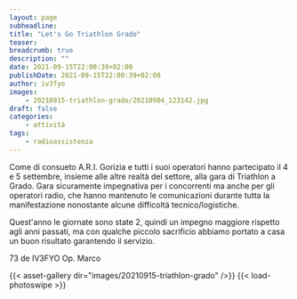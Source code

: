 ```yaml
---
layout: page
subheadline:
title: "Let's Go Triathlon Grado"
teaser:
breadcrumb: true
description: ""
date: 2021-09-15T22:00:39+02:00
publishDate: 2021-09-15T22:00:39+02:00
author: iv3fyo
images:
    - 20210915-triathlon-grado/20210904_123142.jpg
draft: false
categories:
    - attività
tags:
    - radioassistenza
---
```


Come di consueto A.R.I. Gorizia e tutti i suoi operatori hanno partecipato il 4 e 5 settembre, insieme alle altre realtà 
del settore, alla gara di Triathlon a Grado. Gara sicuramente impegnativa per i concorrenti ma anche per gli operatori radio, 
che hanno mantenuto le comunicazioni durante tutta la manifestazione nonostante alcune difficoltà tecnico/logistiche.   

Quest'anno le giornate sono state 2, quindi un impegno maggiore rispetto agli anni passati, ma con qualche piccolo 
sacrificio abbiamo portato a casa un buon risultato garantendo il servizio.  
  
73 de IV3FYO Op. Marco

{{< asset-gallery dir="images/20210915-triathlon-grado" />}}
{{< load-photoswipe >}}
